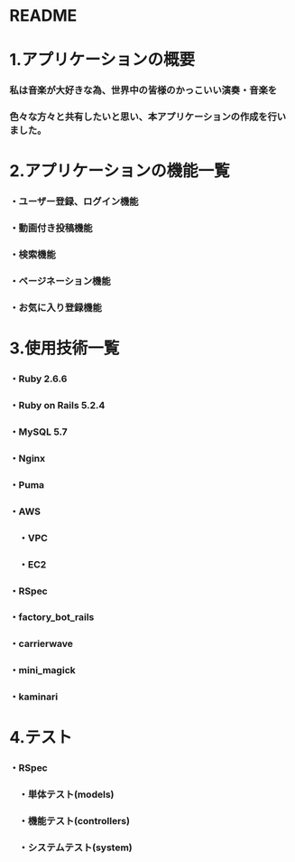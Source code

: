 # README

# 1.アプリケーションの概要
### 私は音楽が大好きな為、世界中の皆様のかっこいい演奏・音楽を  
### 色々な方々と共有したいと思い、本アプリケーションの作成を行いました。


# 2.アプリケーションの機能一覧
### ・ユーザー登録、ログイン機能  
### ・動画付き投稿機能  
### ・検索機能  
### ・ページネーション機能  
### ・お気に入り登録機能  


# 3.使用技術一覧
### ・Ruby 2.6.6  
### ・Ruby on Rails 5.2.4  
### ・MySQL 5.7  
### ・Nginx  
### ・Puma  
### ・AWS  
### 　・VPC  
### 　・EC2  
### ・RSpec  
### ・factory_bot_rails  
### ・carrierwave  
### ・mini_magick  
### ・kaminari  


# 4.テスト
### ・RSpec  
### 　・単体テスト(models)  
### 　・機能テスト(controllers)  
### 　・システムテスト(system)  
